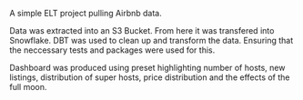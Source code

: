 A simple ELT project pulling Airbnb data.

Data was extracted into an S3 Bucket. From here it was transfered into Snowflake. 
DBT was used to clean up and transform the data. Ensuring that the neccessary tests and packages were used for this.

Dashboard was produced using preset highlighting number of hosts, new listings, distribution of super hosts, price distribution and the effects of the full moon.
